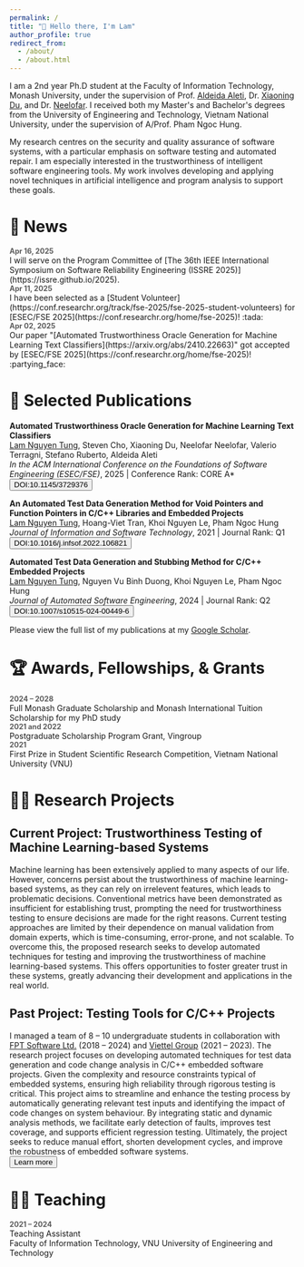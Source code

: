 ```yaml
---
permalink: /
title: "👋 Hello there, I'm Lam"
author_profile: true
redirect_from: 
  - /about/
  - /about.html
---
```


I am a 2nd year Ph.D student at the Faculty of Information Technology, Monash University, under the supervision of Prof. [Aldeida Aleti](https://research.monash.edu/en/persons/aldeida-aleti), Dr. [Xiaoning Du](https://xiaoningdu.github.io/), and Dr. [Neelofar](https://www.rmit.edu.au/profiles/n/neelofar-neelofar). 
I received both my Master's and Bachelor's degrees from the University of Engineering and Technology, Vietnam National University, under the supervision of A/Prof. Pham Ngoc Hung.

My research centres on the security and quality assurance of software systems, with a particular emphasis on software testing and automated repair. I am especially interested in the trustworthiness of intelligent software engineering tools. My work involves developing and applying novel techniques in artificial intelligence and program analysis to support these goals.

# 📢 News 

<style>
  .time {
    font-size: 0.9em;
    margin-bottom: 0;
    font-weight: bold;
    opacity: 0.7;
  }

  ul.no-bullets {
    list-style-type: none; /* Remove bullets */
    padding-inline-start: 0px;
    margin: 0 0 1.3em;
  }

  li p {
     margin-bottom: 0;
  }

  ul.no-bullets li {
    margin-bottom: 0.8em;
  }
</style>


<!-- <ul class="no-bullets">
  <li><div class="time">Apr 16, 2025</div> I will serve on the Program Committee of <a href="https://issre.github.io/2025">The 36th IEEE International Symposium on Software Reliability Engineering (ISSRE 2025)</a>.</li>
  <li><div class="time">Apr 11, 2025</div> I have been selected as a <a href="https://conf.researchr.org/track/fse-2025/fse-2025-student-volunteers">Student Volunteer</a> for <a href="https://conf.researchr.org/home/fse-2025">ESEC/FSE 2025</a>! :tada:</li>
  <li><div class="time">Apr 02, 2025</div> Our paper "<a href="https://arxiv.org/abs/2410.22663">Automated Trustworthiness Oracle Generation for Machine Learning Text Classifiers</a>" got accepted by <a href="https://conf.researchr.org/home/fse-2025">ESEC/FSE 2025</a>! :partying_face:</li>
</ul> -->

<div class="time">Apr 16, 2025</div>
I will serve on the Program Committee of [The 36th IEEE International Symposium on Software Reliability Engineering (ISSRE 2025)](https://issre.github.io/2025).

<div class="time">Apr 11, 2025</div>
I have been selected as a [Student Volunteer](https://conf.researchr.org/track/fse-2025/fse-2025-student-volunteers) for [ESEC/FSE 2025](https://conf.researchr.org/home/fse-2025)! :tada:

<div class="time">Apr 02, 2025</div>
Our paper "[Automated Trustworthiness Oracle Generation for Machine Learning Text Classifiers](https://arxiv.org/abs/2410.22663)" got accepted by [ESEC/FSE 2025](https://conf.researchr.org/home/fse-2025)! :partying_face:


# 📃 Selected Publications

**Automated Trustworthiness Oracle Generation for Machine Learning Text Classifiers**<br>
<u>Lam Nguyen Tung</u>, Steven Cho, Xiaoning Du, Neelofar Neelofar, Valerio Terragni, Stefano Ruberto, Aldeida Aleti<br>
*In the ACM International Conference on the Foundations of Software Engineering (ESEC/FSE)*, 2025 | Conference Rank: CORE A*<br>
<button class="publ-action" onclick=" window.open('https://doi.org/10.1145/3729376','_blank')">DOI:10.1145/3729376</button>


**An Automated Test Data Generation Method for Void Pointers and Function Pointers in C/C++ Libraries and Embedded Projects**<br>
<u>Lam Nguyen Tung</u>, Hoang-Viet Tran, Khoi Nguyen Le, Pham Ngoc Hung<br>
*Journal of Information and Software Technology*, 2021 | Journal Rank: Q1<br>
<button class="publ-action" onclick=" window.open('https://doi.org/10.1016/j.infsof.2022.106821','_blank')">DOI:10.1016/j.infsof.2022.106821</button>

**Automated Test Data Generation and Stubbing Method for C/C++ Embedded Projects**<br>
<u>Lam Nguyen Tung</u>, Nguyen Vu Binh Duong, Khoi Nguyen Le, Pham Ngoc Hung<br>
*Journal of Automated Software Engineering*, 2024 | Journal Rank: Q2<br>
<button class="publ-action" onclick=" window.open('https://doi.org/10.1007/s10515-024-00449-6','_blank')">DOI:10.1007/s10515-024-00449-6</button>

Please view the full list of my publications at my [Google Scholar](https://scholar.google.com/citations?user=i0vG-4UAAAAJ).

# 🏆 Awards, Fellowships, & Grants

<div class="time">2024 – 2028</div>
Full Monash Graduate Scholarship and Monash International Tuition Scholarship for my PhD study

<div class="time">2021 and 2022</div>
Postgraduate Scholarship Program Grant, Vingroup

<div class="time">2021</div>
First Prize in Student Scientific Research Competition, Vietnam National University (VNU)

# 👨‍🔬 Research Projects

## Current Project: Trustworthiness Testing of Machine Learning-based Systems

Machine learning has been extensively applied to many aspects of our life. However, concerns persist about the trustworthiness of machine learning-based systems, as they can rely on irrelevent features, which leads to problematic decisions. Conventional metrics have been demonstrated as insufficient for establishing trust, prompting the need for trustworthiness testing to ensure decisions are made for the right reasons. Current testing approaches are limited by their dependence on manual validation from domain experts, which is time-consuming, error-prone, and not scalable. To overcome this, the proposed research seeks to develop automated techniques for testing and improving the trustworthiness of machine learning-based systems. This offers opportunities to foster greater trust in these systems, greatly advancing their development and applications in the real world.


## Past Project: Testing Tools for C/C++ Projects

I managed a team of 8 – 10 undergraduate students in collaboration with [FPT Software Ltd.](https://drive.google.com/drive/folders/1GjBFCcHex2QCTVquX7B29FTa6dyg_n-4) (2018 – 2024) and [Viettel Group](https://viettel.com.vn/en/) (2021 – 2023). The research project focuses on developing automated techniques for test data generation and code change analysis in C/C++ embedded software projects. Given the complexity and resource constraints typical of embedded systems, ensuring high reliability through rigorous testing is critical. This project aims to streamline and enhance the testing process by automatically generating relevant test inputs and identifying the impact of code changes on system behaviour. By integrating static and dynamic analysis methods, we facilitate early detection of faults, improves test coverage, and supports efficient regression testing. Ultimately, the project seeks to reduce manual effort, shorten development cycles, and improve the robustness of embedded software systems.<br>
<button class="publ-action" onclick="window.open('https://uet.vnu.edu.vn/en/researching-field-testing-car-control-software/','_blank')">Learn more</button>


# 👨‍🏫 Teaching

<div class="time">2021 – 2024</div>
Teaching Assistant<br>
Faculty of Information Technology, VNU University of Engineering and Technology

